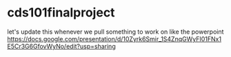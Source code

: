 # cds101finalproject

let's update this whenever we pull something to work on like the powerpoint
https://docs.google.com/presentation/d/10Zyrk6Smir_1S4ZnqGWyFI01FNx1E5Cr3G6GfovWyNo/edit?usp=sharing
